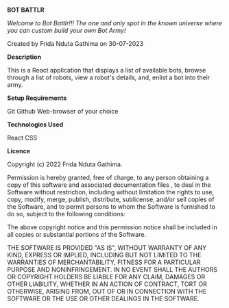**BOT BATTLR**

*Welcome to Bot Battlr!!! The one and only spot in the known universe where you can custom build your own Bot Army!*

Created by Frida Nduta Gathima on 30-07-2023

**Description**

This is a React application that displays a list of available bots, browse through a list of robots, view a robot's details, and, enlist a bot into their army.

**Setup Requirements**

Git 
Github 
Web-browser of your choice

**Technologies Used**

React
CSS

**Licence**

Copyright (c) 2022 Frida Nduta Gathima.

Permission is hereby granted, free of charge, to any person obtaining a copy of this software and associated documentation files , to deal in the Software without restriction, including without limitation the rights to use, copy, modify, merge, publish, distribute, sublicense, and/or sell copies of the Software, and to permit persons to whom the Software is furnished to do so, subject to the following conditions:

The above copyright notice and this permission notice shall be included in all copies or substantial portions of the Software.

THE SOFTWARE IS PROVIDED "AS IS", WITHOUT WARRANTY OF ANY KIND, EXPRESS OR IMPLIED, INCLUDING BUT NOT LIMITED TO THE WARRANTIES OF MERCHANTABILITY, FITNESS FOR A PARTICULAR PURPOSE AND NONINFRINGEMENT. IN NO EVENT SHALL THE AUTHORS OR COPYRIGHT HOLDERS BE LIABLE FOR ANY CLAIM, DAMAGES OR OTHER LIABILITY, WHETHER IN AN ACTION OF CONTRACT, TORT OR OTHERWISE, ARISING FROM, OUT OF OR IN CONNECTION WITH THE SOFTWARE OR THE USE OR OTHER DEALINGS IN THE SOFTWARE.